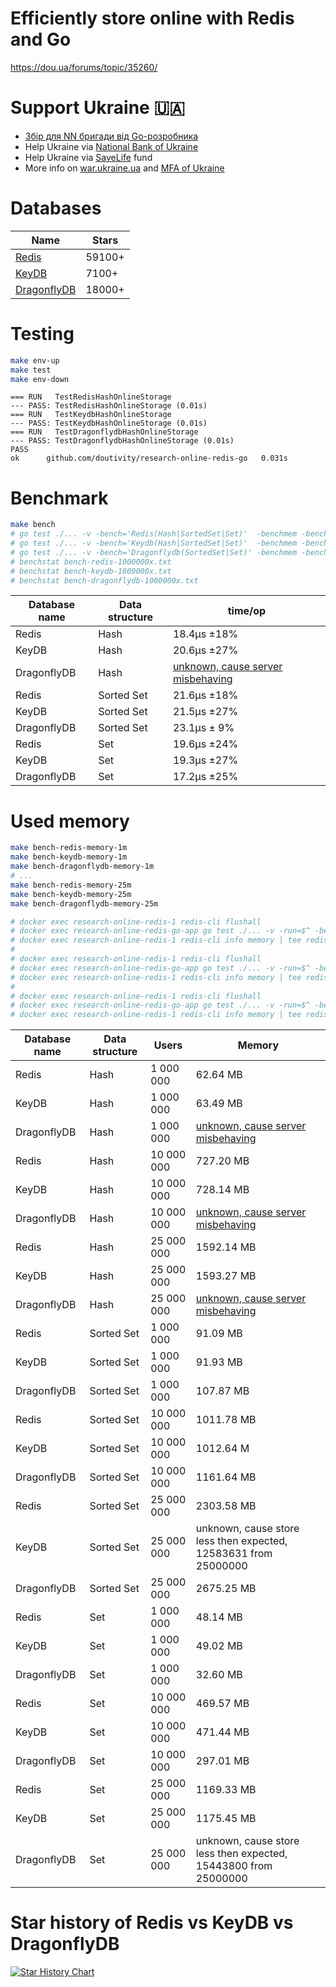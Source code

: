 # Efficiently store online with Redis and Go
https://dou.ua/forums/topic/35260/

# Support Ukraine 🇺🇦
- [Збір для NN бригади від Go-розробника](https://dou.ua/forums/topic/42510/)
- Help Ukraine via [National Bank of Ukraine](https://bank.gov.ua/en/news/all/natsionalniy-bank-vidkriv-spetsrahunok-dlya-zboru-koshtiv-na-potrebi-armiyi)
- Help Ukraine via [SaveLife](https://savelife.in.ua/en/donate-en/) fund
- More info on [war.ukraine.ua](https://war.ukraine.ua/) and [MFA of Ukraine](https://twitter.com/MFA_Ukraine)

# Databases
| Name                                                    | Stars  |
|---------------------------------------------------------|--------|
| [Redis](https://github.com/redis/redis)                 | 59100+ |
| [KeyDB](https://github.com/Snapchat/KeyDB)              | 7100+  |
| [DragonflyDB](https://github.com/dragonflydb/dragonfly) | 18000+ |

# Testing
```bash
make env-up
make test
make env-down
```
```text
=== RUN   TestRedisHashOnlineStorage
--- PASS: TestRedisHashOnlineStorage (0.01s)
=== RUN   TestKeydbHashOnlineStorage
--- PASS: TestKeydbHashOnlineStorage (0.01s)
=== RUN   TestDragonflydbHashOnlineStorage
--- PASS: TestDragonflydbHashOnlineStorage (0.01s)
PASS
ok  	github.com/doutivity/research-online-redis-go	0.031s
```

# Benchmark
```bash
make bench
# go test ./... -v -bench='Redis(Hash|SortedSet|Set)'  -benchmem -benchtime=1000000x -count=10 | tee bench-redis-1000000x.txt
# go test ./... -v -bench='Keydb(Hash|SortedSet|Set)'  -benchmem -benchtime=1000000x -count=10 | tee bench-keydb-1000000x.txt
# go test ./... -v -bench='Dragonflydb(SortedSet|Set)' -benchmem -benchtime=1000000x -count=10 | tee bench-dragonflydb-1000000x.txt
# benchstat bench-redis-1000000x.txt
# benchstat bench-keydb-1000000x.txt
# benchstat bench-dragonflydb-1000000x.txt
```
| Database name | Data structure | time/op                                                                                  |
|---------------|----------------|------------------------------------------------------------------------------------------|
| Redis         | Hash           | 18.4µs ±18%                                                                              |
| KeyDB         | Hash           | 20.6µs ±27%                                                                              |
| DragonflyDB   | Hash           | [unknown, cause server misbehaving](https://github.com/dragonflydb/dragonfly/issues/993) |
| Redis         | Sorted Set     | 21.6µs ±18%                                                                              |
| KeyDB         | Sorted Set     | 21.5µs ±27%                                                                              |
| DragonflyDB   | Sorted Set     | 23.1µs ± 9%                                                                              |
| Redis         | Set            | 19.6µs ±24%                                                                              |
| KeyDB         | Set            | 19.3µs ±27%                                                                              |
| DragonflyDB   | Set            | 17.2µs ±25%                                                                              |

# Used memory
```bash
make bench-redis-memory-1m
make bench-keydb-memory-1m
make bench-dragonflydb-memory-1m
# ...
make bench-redis-memory-25m
make bench-keydb-memory-25m
make bench-dragonflydb-memory-25m
```
```bash
# docker exec research-online-redis-1 redis-cli flushall
# docker exec research-online-redis-go-app go test ./... -v -run=$^ -bench='Redis(Hash)' -benchmem -benchtime=25000000x -count=1
# docker exec research-online-redis-1 redis-cli info memory | tee redis-memory-hash-25m.txt
#
# docker exec research-online-redis-1 redis-cli flushall
# docker exec research-online-redis-go-app go test ./... -v -run=$^ -bench='Redis(SortedSet)' -benchmem -benchtime=25000000x -count=1
# docker exec research-online-redis-1 redis-cli info memory | tee redis-memory-sorted-set-25m.txt
#
# docker exec research-online-redis-1 redis-cli flushall
# docker exec research-online-redis-go-app go test ./... -v -run=$^ -bench='Redis(Set)' -benchmem -benchtime=25000000x -count=1
# docker exec research-online-redis-1 redis-cli info memory | tee redis-memory-set-25m.txt
```
| Database name | Data structure | Users      | Memory                                                                                   |
|---------------|----------------|------------|------------------------------------------------------------------------------------------|
| Redis         | Hash           | 1 000 000  | 62.64 MB                                                                                 |
| KeyDB         | Hash           | 1 000 000  | 63.49 MB                                                                                 |
| DragonflyDB   | Hash           | 1 000 000  | [unknown, cause server misbehaving](https://github.com/dragonflydb/dragonfly/issues/993) |
| Redis         | Hash           | 10 000 000 | 727.20 MB                                                                                |
| KeyDB         | Hash           | 10 000 000 | 728.14 MB                                                                                |
| DragonflyDB   | Hash           | 10 000 000 | [unknown, cause server misbehaving](https://github.com/dragonflydb/dragonfly/issues/993) |
| Redis         | Hash           | 25 000 000 | 1592.14 MB                                                                               |
| KeyDB         | Hash           | 25 000 000 | 1593.27 MB                                                                               |
| DragonflyDB   | Hash           | 25 000 000 | [unknown, cause server misbehaving](https://github.com/dragonflydb/dragonfly/issues/993) |
| Redis         | Sorted Set     | 1 000 000  | 91.09 MB                                                                                 |
| KeyDB         | Sorted Set     | 1 000 000  | 91.93 MB                                                                                 |
| DragonflyDB   | Sorted Set     | 1 000 000  | 107.87 MB                                                                                |
| Redis         | Sorted Set     | 10 000 000 | 1011.78 MB                                                                               |
| KeyDB         | Sorted Set     | 10 000 000 | 1012.64 M                                                                                |
| DragonflyDB   | Sorted Set     | 10 000 000 | 1161.64 MB                                                                               |
| Redis         | Sorted Set     | 25 000 000 | 2303.58 MB                                                                               |
| KeyDB         | Sorted Set     | 25 000 000 | unknown, cause store less then expected, 12583631 from 25000000                          |
| DragonflyDB   | Sorted Set     | 25 000 000 | 2675.25 MB                                                                               |
| Redis         | Set            | 1 000 000  | 48.14 MB                                                                                 |
| KeyDB         | Set            | 1 000 000  | 49.02 MB                                                                                 |
| DragonflyDB   | Set            | 1 000 000  | 32.60 MB                                                                                 |
| Redis         | Set            | 10 000 000 | 469.57 MB                                                                                |
| KeyDB         | Set            | 10 000 000 | 471.44 MB                                                                                |
| DragonflyDB   | Set            | 10 000 000 | 297.01 MB                                                                                |
| Redis         | Set            | 25 000 000 | 1169.33 MB                                                                               |
| KeyDB         | Set            | 25 000 000 | 1175.45 MB                                                                               |
| DragonflyDB   | Set            | 25 000 000 | unknown, cause store less then expected, 15443800 from 25000000                          |

# Star history of Redis vs KeyDB vs DragonflyDB
[![Star History Chart](https://api.star-history.com/svg?repos=redis/redis,Snapchat/KeyDB,dragonflydb/dragonfly&type=Date)](https://star-history.com/#redis/redis&Snapchat/KeyDB&dragonflydb/dragonfly&Date)
